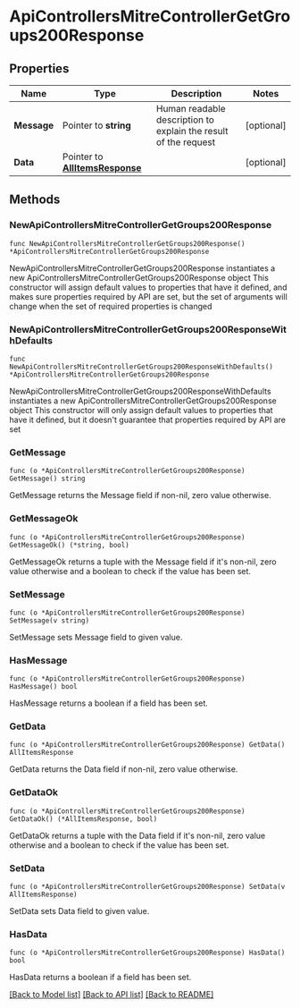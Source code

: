 # ApiControllersMitreControllerGetGroups200Response

## Properties

Name | Type | Description | Notes
------------ | ------------- | ------------- | -------------
**Message** | Pointer to **string** | Human readable description to explain the result of the request | [optional] 
**Data** | Pointer to [**AllItemsResponse**](AllItemsResponse.md) |  | [optional] 

## Methods

### NewApiControllersMitreControllerGetGroups200Response

`func NewApiControllersMitreControllerGetGroups200Response() *ApiControllersMitreControllerGetGroups200Response`

NewApiControllersMitreControllerGetGroups200Response instantiates a new ApiControllersMitreControllerGetGroups200Response object
This constructor will assign default values to properties that have it defined,
and makes sure properties required by API are set, but the set of arguments
will change when the set of required properties is changed

### NewApiControllersMitreControllerGetGroups200ResponseWithDefaults

`func NewApiControllersMitreControllerGetGroups200ResponseWithDefaults() *ApiControllersMitreControllerGetGroups200Response`

NewApiControllersMitreControllerGetGroups200ResponseWithDefaults instantiates a new ApiControllersMitreControllerGetGroups200Response object
This constructor will only assign default values to properties that have it defined,
but it doesn't guarantee that properties required by API are set

### GetMessage

`func (o *ApiControllersMitreControllerGetGroups200Response) GetMessage() string`

GetMessage returns the Message field if non-nil, zero value otherwise.

### GetMessageOk

`func (o *ApiControllersMitreControllerGetGroups200Response) GetMessageOk() (*string, bool)`

GetMessageOk returns a tuple with the Message field if it's non-nil, zero value otherwise
and a boolean to check if the value has been set.

### SetMessage

`func (o *ApiControllersMitreControllerGetGroups200Response) SetMessage(v string)`

SetMessage sets Message field to given value.

### HasMessage

`func (o *ApiControllersMitreControllerGetGroups200Response) HasMessage() bool`

HasMessage returns a boolean if a field has been set.

### GetData

`func (o *ApiControllersMitreControllerGetGroups200Response) GetData() AllItemsResponse`

GetData returns the Data field if non-nil, zero value otherwise.

### GetDataOk

`func (o *ApiControllersMitreControllerGetGroups200Response) GetDataOk() (*AllItemsResponse, bool)`

GetDataOk returns a tuple with the Data field if it's non-nil, zero value otherwise
and a boolean to check if the value has been set.

### SetData

`func (o *ApiControllersMitreControllerGetGroups200Response) SetData(v AllItemsResponse)`

SetData sets Data field to given value.

### HasData

`func (o *ApiControllersMitreControllerGetGroups200Response) HasData() bool`

HasData returns a boolean if a field has been set.


[[Back to Model list]](../README.md#documentation-for-models) [[Back to API list]](../README.md#documentation-for-api-endpoints) [[Back to README]](../README.md)


